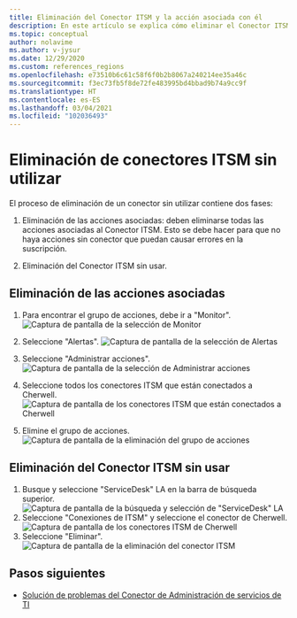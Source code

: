 ```yaml
---
title: Eliminación del Conector ITSM y la acción asociada con él
description: En este artículo se explica cómo eliminar el Conector ITSM y los grupos de acciones asociadas con él.
ms.topic: conceptual
author: nolavime
ms.author: v-jysur
ms.date: 12/29/2020
ms.custom: references_regions
ms.openlocfilehash: e73510b6c61c58f6f0b2b8067a240214ee35a46c
ms.sourcegitcommit: f3ec73fb5f8de72fe483995bd4bbad9b74a9cc9f
ms.translationtype: HT
ms.contentlocale: es-ES
ms.lasthandoff: 03/04/2021
ms.locfileid: "102036493"
---
```

# <a name="deletion-of-unused-itsm-connectors"></a>Eliminación de conectores ITSM sin utilizar

El proceso de eliminación de un conector sin utilizar contiene dos fases:

1. Eliminación de las acciones asociadas: deben eliminarse todas las acciones asociadas al Conector ITSM. Esto se debe hacer para que no haya acciones sin conector que puedan causar errores en la suscripción.

2. Eliminación del Conector ITSM sin usar.

## <a name="deletion-of-the-associated-actions"></a>Eliminación de las acciones asociadas

1. Para encontrar el grupo de acciones, debe ir a "Monitor". ![Captura de pantalla de la selección de Monitor](media/itsmc-connector-deletion/itsmc-monitor-selection.png)

2. Seleccione "Alertas". ![Captura de pantalla de la selección de Alertas](media/itsmc-connector-deletion/itsmc-alert-selection.png)
3. Seleccione "Administrar acciones". ![Captura de pantalla de la selección de Administrar acciones](media/itsmc-connector-deletion/itsmc-actions-selection.png)
4. Seleccione todos los conectores ITSM que están conectados a Cherwell. ![Captura de pantalla de los conectores ITSM que están conectados a Cherwell](media/itsmc-connector-deletion/itsmc-actions-screen.png)
5. Elimine el grupo de acciones. ![Captura de pantalla de la eliminación del grupo de acciones](media/itsmc-connector-deletion/itsmc-action-deletion.png)

## <a name="deletion-of-the-unused-itsm-connector"></a>Eliminación del Conector ITSM sin usar

1. Busque y seleccione "ServiceDesk" LA en la barra de búsqueda superior. ![Captura de pantalla de la búsqueda y selección de "ServiceDesk" LA](media/itsmc-connector-deletion/itsmc-connector-selection.png)
2. Seleccione "Conexiones de ITSM" y seleccione el conector de Cherwell. ![Captura de pantalla de los conectores ITSM de Cherwell](media/itsmc-connector-deletion/itsmc-cherwell-connector.png)
3. Seleccione "Eliminar". ![Captura de pantalla de la eliminación del conector ITSM](media/itsmc-connector-deletion/itsmc-connector-deletion.png)

## <a name="next-steps"></a>Pasos siguientes

* [Solución de problemas del Conector de Administración de servicios de TI](./itsmc-resync-servicenow.md)
